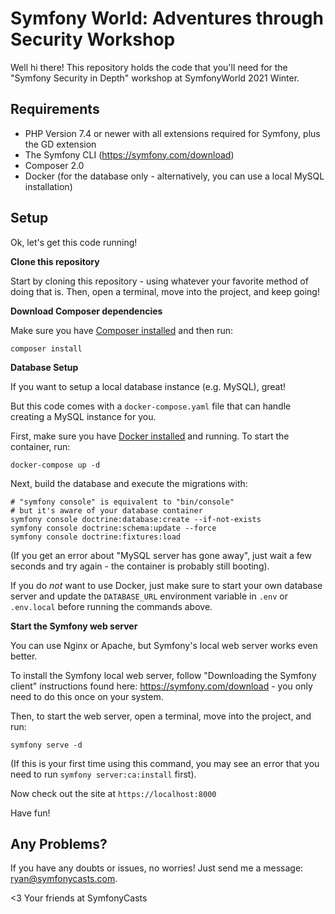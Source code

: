 # Symfony World: Adventures through Security Workshop

Well hi there! This repository holds the code that you'll need for the
"Symfony Security in Depth" workshop at SymfonyWorld 2021 Winter.

## Requirements

- PHP Version 7.4 or newer with all extensions required for Symfony, plus the GD extension
- The Symfony CLI (https://symfony.com/download)
- Composer 2.0
- Docker (for the database only - alternatively, you can use a local MySQL installation)

## Setup

Ok, let's get this code running!

**Clone this repository**

Start by cloning this repository - using whatever your favorite method
of doing that is. Then, open a terminal, move into the project, and
keep going!

**Download Composer dependencies**

Make sure you have [Composer installed](https://getcomposer.org/download/)
and then run:

```
composer install
```

**Database Setup**

If you want to setup a local database instance (e.g. MySQL), great!

But this code comes with a `docker-compose.yaml` file that can handle
creating a MySQL instance for you.

First, make sure you have [Docker installed](https://docs.docker.com/get-docker/)
and running. To start the container, run:

```
docker-compose up -d
```

Next, build the database and execute the migrations with:

```
# "symfony console" is equivalent to "bin/console"
# but it's aware of your database container
symfony console doctrine:database:create --if-not-exists
symfony console doctrine:schema:update --force
symfony console doctrine:fixtures:load
```

(If you get an error about "MySQL server has gone away", just wait
a few seconds and try again - the container is probably still booting).

If you do *not* want to use Docker, just make sure to start your own
database server and update the `DATABASE_URL` environment variable in
`.env` or `.env.local` before running the commands above.

**Start the Symfony web server**

You can use Nginx or Apache, but Symfony's local web server
works even better.

To install the Symfony local web server, follow
"Downloading the Symfony client" instructions found
here: https://symfony.com/download - you only need to do this
once on your system.

Then, to start the web server, open a terminal, move into the
project, and run:

```
symfony serve -d
```

(If this is your first time using this command, you may see an
error that you need to run `symfony server:ca:install` first).

Now check out the site at `https://localhost:8000`

Have fun!

## Any Problems?

If you have any doubts or issues, no worries! Just send me a message:
ryan@symfonycasts.com.

<3 Your friends at SymfonyCasts
